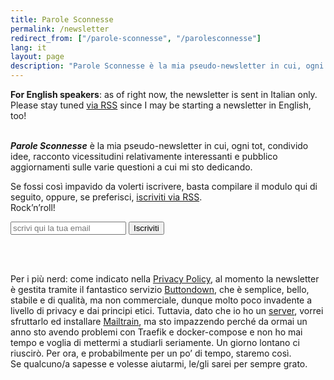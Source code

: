 ```yaml
---
title: Parole Sconnesse
permalink: /newsletter
redirect_from: ["/parole-sconnesse", "/parolesconnesse"]
lang: it
layout: page
description: "Parole Sconnesse è la mia pseudo-newsletter in cui, ogni tot, condivido idee, racconto vicessitudini relativamente interessanti e pubblico aggiornamenti sulle varie questioni a cui mi sto dedicando."
---
```

<div lang="en" class="yellow box">
	<b>For English speakers</b>: as of right now, the newsletter is sent in Italian only. Please stay tuned <a href="/feeds" target="_blank" title="tommi.space feeds">via RSS</a> since I may be starting a newsletter in English, too!
</div>

<br>

***Parole Sconnesse*** è la mia pseudo-newsletter in cui, ogni tot, condivido idee, racconto vicessitudini relativamente interessanti e pubblico aggiornamenti sulle varie questioni a cui mi sto dedicando.

Se fossi così impavido da volerti iscrivere, basta compilare il modulo qui di seguito, oppure, se preferisci, [iscriviti via RSS](https://buttondown.email/tommi/rss "Il feed RSS di Parole Sconnesse").  
Rock’n’roll!

<form
  action="https://buttondown.email/api/emails/embed-subscribe/tommi"
  method="post"
  target="popupwindow"
  onsubmit="window.open('https://buttondown.email/tommi', 'popupwindow')"
  class="flex"
>
  <input type="email" placeholder="scrivi qui la tua email" name="email" id="bd-email" />
  <input type="hidden" value="1" name="embed" />
  <input type="hidden" name="tag" value="tommi.space" />
  <input class="blue written button" type="submit" value="Iscriviti" />
</form>

<br>
<br>

Per i più nerd: come indicato nella [Privacy Policy](/it/privacy-policy "Privacy Policy"), al momento la newsletter è gestita tramite il fantastico servizio [Buttondown](https://buttondown.email "Buttodown"), che è semplice, bello, stabile e di qualità, ma non commerciale, dunque molto poco invadente a livello di privacy e dai principi etici. Tuttavia, dato che io ho un [server](/server "Server"), vorrei sfruttarlo ed installare [Mailtrain](https://mailtrain.org "Mailtrain"), ma sto impazzendo perché da ormai un anno sto avendo problemi con Traefik e docker-compose e non ho mai tempo e voglia di mettermi a studiarli seriamente. Un giorno lontano ci riuscirò. Per ora, e probabilmente per un po’ di tempo, staremo così.  
Se qualcuno/a sapesse e volesse aiutarmi, le/gli sarei per sempre grato.
